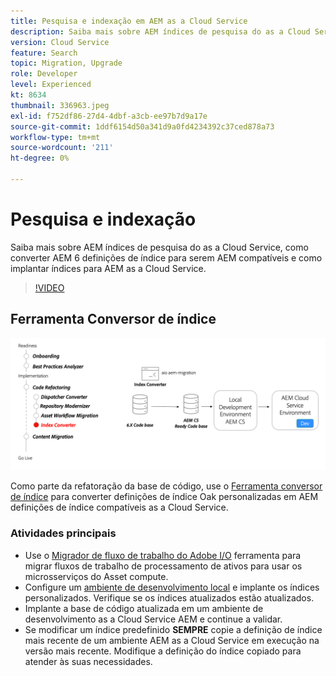 ```yaml
---
title: Pesquisa e indexação em AEM as a Cloud Service
description: Saiba mais sobre AEM índices de pesquisa do as a Cloud Service, como converter AEM 6 definições de índice e como implantar índices.
version: Cloud Service
feature: Search
topic: Migration, Upgrade
role: Developer
level: Experienced
kt: 8634
thumbnail: 336963.jpeg
exl-id: f752df86-27d4-4dbf-a3cb-ee97b7d9a17e
source-git-commit: 1ddf6154d50a341d9a0fd4234392c37ced878a73
workflow-type: tm+mt
source-wordcount: '211'
ht-degree: 0%

---
```


# Pesquisa e indexação

Saiba mais sobre AEM índices de pesquisa do as a Cloud Service, como converter AEM 6 definições de índice para serem AEM compatíveis e como implantar índices para AEM as a Cloud Service.

>[!VIDEO](https://video.tv.adobe.com/v/336963/?quality=12&learn=on)

## Ferramenta Conversor de índice

![Ferramenta Conversor de índice](./assets/index-converter.png)

Como parte da refatoração da base de código, use o [Ferramenta conversor de índice](https://github.com/adobe/aio-cli-plugin-aem-cloud-service-migration#command-aio-aem-migrationindex-converter) para converter definições de índice Oak personalizadas em AEM definições de índice compatíveis as a Cloud Service.

### Atividades principais

* Use o [Migrador de fluxo de trabalho do Adobe I/O](https://github.com/adobe/aio-cli-plugin-aem-cloud-service-migration#command-aio-aem-migrationindex-converter) ferramenta para migrar fluxos de trabalho de processamento de ativos para usar os microsserviços do Asset compute.
* Configure um [ambiente de desenvolvimento local](https://experienceleague.adobe.com/docs/experience-manager-learn/cloud-service/local-development-environment-set-up/overview.html) e implante os índices personalizados. Verifique se os índices atualizados estão atualizados.
* Implante a base de código atualizada em um ambiente de desenvolvimento as a Cloud Service AEM e continue a validar.
* Se modificar um índice predefinido **SEMPRE** copie a definição de índice mais recente de um ambiente AEM as a Cloud Service em execução na versão mais recente. Modifique a definição do índice copiado para atender às suas necessidades.